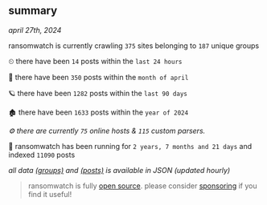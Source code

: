
## summary
_april 27th, 2024_

ransomwatch is currently crawling `375` sites belonging to `187` unique groups

⏲ there have been `14` posts within the `last 24 hours`

🦈 there have been `350` posts within the `month of april`

🪐 there have been `1282` posts within the `last 90 days`

🏚 there have been `1633` posts within the `year of 2024`

_⚙️ there are currently `75` online hosts & `115` custom parsers._

🦕 ransomwatch has been running for `2 years, 7 months and 21 days` and indexed `11090` posts

_all data  [(groups)](http://ransomwhat.telemetry.ltd/groups) and [(posts)](http://ransomwhat.telemetry.ltd/posts) is available in JSON (updated hourly)_

> ransomwatch is fully [open source](https://github.com/joshhighet/ransomwatch#ransomwatch--). please consider [sponsoring](https://github.com/sponsors/joshhighet) if you find it useful!
